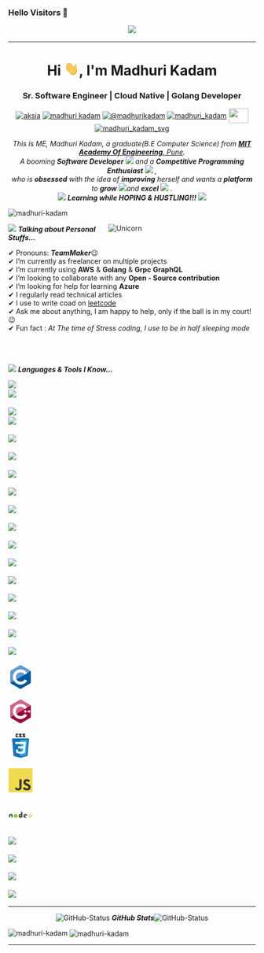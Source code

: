 ### Hello Visitors 👋
<p align="center">
  <img src="https://github.com/thompsonemerson/thompsonemerson/raw/master/cover-thompson.png" height="200"/>
</p>
<hr>
<h1 align="center">Hi <img src="https://raw.githubusercontent.com/ABSphreak/ABSphreak/master/gifs/Hi.gif" width="30px">, I'm Madhuri Kadam</h1>
<h3 align="center">Sr. Software Engineer | Cloud Native | Golang Developer </h3>
<p align="center">
<a href="https://www.linkedin.com/in/madhuri-kadam-53aa3792" target="blank"><img align="center" src="https://cdn.jsdelivr.net/npm/simple-icons@3.0.1/icons/linkedin.svg" alt="aksia" height="30" width="40" /></a>
<a href="https://www.facebook.com/madhuri.kadam.7946/" target="blank"><img align="center" src="https://cdn.jsdelivr.net/npm/simple-icons@3.0.1/icons/facebook.svg" alt="madhuri kadam" height="30" width="40" /></a>
<a href="https://www.hackerrank.com/madhurikadam" target="blank"><img align="center" src="https://cdn.jsdelivr.net/npm/simple-icons@3.0.1/icons/hackerrank.svg" alt="@madhurikadam" height="30" width="40" /></a>
<a href="https://leetcode.com/madhuri3/" target="blank"><img align="center" src="https://cdn.jsdelivr.net/npm/simple-icons@3.0.1/icons/leetcode.svg" alt="madhuri_kadam" height="30" width="40" /></a>
 <a href = "mailto: madhurikadam300@gmail.com"><img align="center" src="https://simpleicons.org/icons/gmail.svg" height="30" width="40" /></a>
  <a href="https://stackoverflow.com/story/madhurikadam" target="blank"><img align="center" src="https://cdn.jsdelivr.net/npm/simple-icons@3.0.1/icons/stackoverflow.svg" alt="madhuri_kadam_svg" height="30" width="40" /></a>  
</p>
</p>

<p align="center">
  <em>
    This is ME, Madhuri Kadam, a graduate(B.E Computer Science) from <a href="https://www.acetamritsar.ac.in/"> <b>MIT Academy Of Engineering</b>, Pune</a>. <br>
    A booming <b>Software Developer</b> <img src="https://github.com/TheDudeThatCode/TheDudeThatCode/blob/master/Assets/Developer.gif" width="30px"> and a <b>Competitive Programming Enthusiast</b>&nbsp;<img src="https://github.com/TheDudeThatCode/TheDudeThatCode/blob/master/Assets/Designer.gif" width="36px">&nbsp,<br>who is <b>obsessed</b>
    with the idea of <b>improving</b> herself and wants a <b>platform</b> to 
    <b>grow</b> <img src="https://github.com/TheDudeThatCode/TheDudeThatCode/blob/master/Assets/Rocket.gif" width="18px">and 
    <b>excel</b> <img src="https://github.com/TheDudeThatCode/TheDudeThatCode/blob/master/Assets/Medal.gif" width="20px">&nbsp.
  </em> 
  <br>
  <img src="https://media.giphy.com/media/VgCDAzcKvsR6OM0uWg/giphy.gif" width="50" /> <b><i>Learning while HOPING & HUSTLING!!!</i></b> <img src="https://media.giphy.com/media/7j2hfyeVcDtf2/giphy.gif" width="50" />
</p>

<p align="left"> <img src="https://komarev.com/ghpvc/?username=madhurikadam&label=Profile%20views&color=0e75b6&style=flat" alt="madhuri-kadam" /> </p>
<img align="right" width=300px alt="Unicorn" src="https://media.giphy.com/media/3ohs4BSacFKI7A717y/giphy.gif" />


<img src="https://media.giphy.com/media/ObNTw8Uzwy6KQ/giphy.gif" width="30px">&nbsp;***Talking about Personal Stuffs...***

✔ Pronouns: ***TeamMaker***😉 <br>
✔ I’m currently as freelancer on multiple projects <br>
✔ I’m currently using **AWS** & **Golang**  & **Grpc** **GraphQL** <br>
✔ I’m looking to collaborate with any **Open - Source contribution**<br>
✔ I’m looking for help for learning **Azure** <br>
✔ I regularly read technical articles <br>
✔ I use to write coad on [leetcode](https://leetcode.com/madhuri3/) <br>
✔ Ask me about anything, I am happy to help, only if the ball is in my court!😉<br>
✔ Fun fact : *At The time of Stress coding, I use to be in half sleeping mode*<br><br><br><br>


<img src="https://media.giphy.com/media/ObNTw8Uzwy6KQ/giphy.gif" width="30px">&nbsp;***Languages & Tools I Know...***
<p align="left">
  
  
  <code><img height="50" src="https://github.com/uannabi/-/blob/master/resource/python-icon.svg"></code>
  <code> <img height="50" src="https://blog.golang.org/go-brand/Go-Logo/SVG/Go-Logo_Aqua.svg"> </code>
     <code> <img height="50" src="https://github.com/get-icon/geticon/blob/master/logos/java.svg"> </code>
  <code><img height="50" src="https://github.com/uannabi/-/blob/master/resource/dj.svg"> </code>
  <code> <img height="50" src="https://github.com/uannabi/-/blob/master/resource/docker-ar21.svg"> </code>
        <code> <img height="50" src="https://github.com/get-icon/geticon/blob/master/logos/kubernetes.svg"> </code>
     <code> <img height="50" src="https://github.com/uannabi/-/blob/master/resource/amazon_aws-ar21.svg"> </code>
           <code> <img height="50" src="https://github.com/get-icon/geticon/blob/master/logos/azure.svg"> </code>
        <code> <img height="50" src="https://github.com/uannabi/-/blob/master/resource/google_cloud-ar21.svg"> </code>
  <code> <img height="50" src="https://github.com/uannabi/-/blob/master/resource/git.svg"> </code>
     <code> <img height="50" src="https://github.com/get-icon/geticon/blob/master/logos/bitbucket.svg"> </code>
  <code> <img height="50" src="https://github.com/uannabi/-/blob/master/resource/linux-ar21.svg"> </code>
  <code> <img height="50" src="https://github.com/uannabi/-/blob/master/resource/other/apache_hadoop-ar21.svg"> </code>
  <code> <img height="50" src="https://github.com/uannabi/-/blob/master/resource/other/mongodb-ar21.svg"> </code>
  <code> <img height="50" src="https://github.com/uannabi/-/blob/master/resource/other/sqlite-ar21.svg"> </code>
  <code> <img height="50" src="https://github.com/uannabi/-/blob/master/resource/other/mysql-ar21.svg"> </code>
  <code> <img height="50" src="https://github.com/uannabi/-/blob/master/resource/other/postgresql-ar21.svg"> </code>
  <code> <img height="50" src="https://raw.githubusercontent.com/devicons/devicon/master/icons/c/c-original.svg"> </code>
  <code> <img height="50" src="https://raw.githubusercontent.com/devicons/devicon/master/icons/cplusplus/cplusplus-original.svg"> </code>
  <code> <img height="50" src="https://raw.githubusercontent.com/devicons/devicon/master/icons/css3/css3-original-wordmark.svg"> </code>
  <code> <img height="50" src="https://raw.githubusercontent.com/devicons/devicon/master/icons/javascript/javascript-original.svg"> </code>
  <code> <img height="50" src="https://raw.githubusercontent.com/devicons/devicon/master/icons/nodejs/nodejs-original-wordmark.svg"> </code>
   <code> <img height="50" src="https://github.com/uannabi/-/blob/master/resource/firebase.svg"> </code>
   <code> <img height="50" src="https://github.com/uannabi/-/blob/master/resource/jenkins.svg"> </code>
   <code> <img height="50" src="https://github.com/get-icon/geticon/blob/master/logos/circleci.svg"> </code>
    <code> <img height="50" src="https://github.com/uannabi/-/blob/master/resource/other/redis-ar21.svg"> </code>
    
  <hr>
  
<p align="center">
<img src="https://media.giphy.com/media/8UHRm5oY4k4FDxq5QG/giphy.gif" width="30px" alt="GitHub-Status"/>&nbsp;<i><b>GitHub Stats</b></i><img src="https://media.giphy.com/media/8UHRm5oY4k4FDxq5QG/giphy.gif" width="30px" alt="GitHub-Status"/></p>
<p><img align="left" src="https://github-readme-stats.vercel.app/api/top-langs?username=madhurikadam&show_icons=true&locale=en&layout=compact" alt="madhuri-kadam" /></p>

<p>&nbsp;<img align="center" src="https://github-readme-stats.vercel.app/api?username=madhurikadam&show_icons=true&locale=en" alt="madhuri-kadam" width="410" /></p>

<hr>
